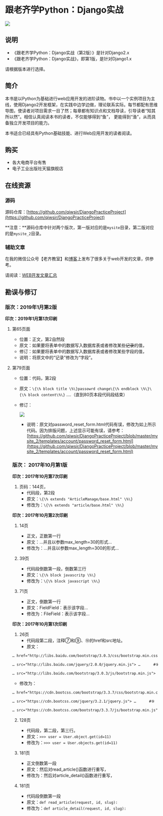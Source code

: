 # 跟老齐学Python：Django实战

![](https://public-tuchuang.oss-cn-hangzhou.aliyuncs.com/Django2%E7%AB%8B%E4%BD%93%E5%9B%BE_20200117164816.png)

## 说明

- 《跟老齐学Python：Django实战（第2版）》是针对Django2.x
- 《跟老齐学Python：Django实战》，即第1版，是针对Django1.x

请根据版本进行选择。

## 简介

本书是以Python为基础进行web应用开发的进阶读物。书中以一个实例项目为主线，使用Django2开发框架，在实践中边学边做，理论联系实际。每节都配有思维导图，使读者对项目需求一目了然；每章都有知识点和文档导读，引导读者“知其所以然”。相信认真阅读本书的读者，不仅能够得到“鱼”， 更能得到“渔”，从而具备独立开发项目的能力。

本书适合已经具有Python基础技能、进行Web应用开发的读者阅读。

## 购买

- 各大电商平台有售
- 电子工业出版社天猫旗舰店

## 在线资源

### 源码

源码仓库：[https://github.com/qiwsir/DjangoPracticeProject](https://github.com/qiwsir/DjangoPracticeProject)

**注意：**源码仓库中针对两个版次，第一版对应的是`mysite`目录，第二版对应的是`mysite_2`目录。

### 辅助文章

在我的微信公众号【老齐教室】和[博客](https://qiwsir.github.io)上发布了很多关于web开发的文章，供参考。

请阅读：[WEB开发文章汇总](https://mp.weixin.qq.com/s/AiltlCOjpFP1U13mKvzCAg)

## 勘误与修订

### 版次：2019年1月第2版

**印次：2019年1月第1次印刷**

1. 第65页面

   - 位置：正文，第2自然段
   - 原文：如果要将表单中的数据写入数据库表或者修改某些~~记录~~的值，
   - 修订：如果要将表单中的数据写入数据库表或者修改某些字段的值，
   - 说明：将原文中的“记录”修改为“字段”。

2. 第79页面

   - 位置：代码，第2段

   - 原文：`\{\% block title \%\}passowrd change\{\% endblock \%\}\{\% block content\%\}` ….（直到80页本段代码段结束）

   - 修订：

     ![](https://gitee.com/qiwsir/images/raw/master/2021-2-15/1613369137287-dc.png)

     - 说明：原文对password_reset_form.html代码有误，修改为如上所示代码。因为排版问题，上述显示可能有误，请参考：[https://github.com/qiwsir/DjangoPracticeProject/blob/master/mysite_2/templates/account/password_reset_form.html](https://github.com/qiwsir/DjangoPracticeProject/blob/master/mysite_2/templates/account/password_reset_form.html)

   ### 版次： 2017年10月第1版

   **印次：2017年10月第7次印刷**

   1. 页码：144页，
      - 代码段，第2段
      - 原文：`\{\% extends "ArticleManage/base.html" \%\}`
      - 修改为：`\{\% extends "article/base.html" \%\}`

   **印次：2017年10月第2次印刷**

   1. 14页
      - 正文，正数第一行
      - 原文：…并且以参数max_length=30的形式…
      - 修改为：…并且以参数max_length=300的形式…
   2. 39页
      - 代码段倒数第一段，倒数第三行
      - 原文：`\{\% block javascritp \%\}`
      - 修改为：`\{\% block javascript \%\}`

   3. 71页
      - 正文，倒数第一行
      - 原文：FieldField：表示该字段…
      - 修改为：FileField：表示该字段…

   **印次：2017年10月第1次印刷**

   1. 26页
      - 代码段第二段，注释⑦和⑨、⑩的href和src地址。
      - 原文：

   ```html
   … href="http://libs.baidu.com/bootstrap/3.0.3/css/bootstrap.min.css">   …     #⑦
   
   … src="http://libs.baidu.com/jquery/2.0.0/jquery.min.js"> …      #⑨
   
   … src="http://libs.baidu.com/bootstrap/3.0.3/js/bootstrap.min.js"> …    #⑩
   ```

      - 修改为：

   ```html
   … href="https://cdn.bootcss.com/bootstrap/3.3.7/css/bootstrap.min.css">   …     #⑦
   
   … src="https://cdn.bootcss.com/jquery/3.2.1/jquery.js"> …      #⑨
   
   … src="https://cdn.bootcss.com/bootstrap/3.3.7/js/bootstrap.min.js"> …    #⑩
   ```

   2. 128页
      - 代码段，第二段，第三行。
      - 原文：`>>> user = User.object.get(id=11)`
      - 修改为：`>>> user = User.objects.get(id=11)`

   3. 181页
      - 正文倒数第一段
      - 原文：然后对read_article()函数进行重写，
      - 修改为：然后对article_detail()函数进行重写，

   4. 181页
      - 代码段倒数第一段
      - 原文：`def read_article(request, id, slug):`
      - 修改为：`def article_detail(request, id, slug):`
